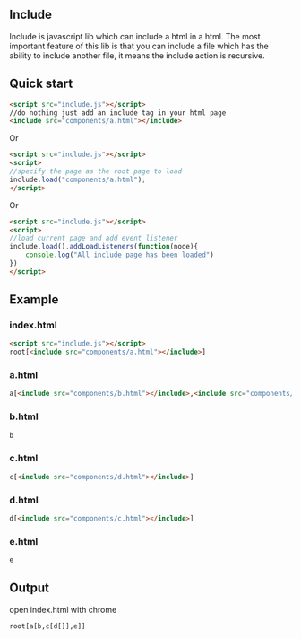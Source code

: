 ## Include
Include is javascript lib which can include a html in a html. 
The most important feature of this lib is that you can include a file which has the ability to include another file, it means the include action is recursive.


## Quick start

```html
<script src="include.js"></script>
//do nothing just add an include tag in your html page
<include src="components/a.html"></include>
```
Or
```html
<script src="include.js"></script>
<script>
//specify the page as the root page to load 
include.load("components/a.html");
</script>
```
Or
```html
<script src="include.js"></script>
<script>
//load current page and add event listener
include.load().addLoadListeners(function(node){
    console.log("All include page has been loaded")
})
</script>
```

## Example

### index.html
```html
<script src="include.js"></script>
root[<include src="components/a.html"></include>]
```
### a.html
```html
a[<include src="components/b.html"></include>,<include src="components/c.html"></include>,<include src="components/e.html" /></include>]
```
### b.html
```html
b
```
### c.html
```html
c[<include src="components/d.html"></include>]
```
### d.html
```html
d[<include src="components/c.html"></include>]
```
### e.html
```html
e
```

## Output 
open index.html with chrome
```html
root[a[b,c[d[]],e]]
```